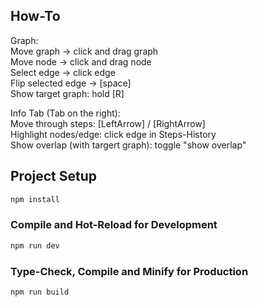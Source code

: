 ## How-To

Graph:  
Move graph -> click and drag graph  
Move node -> click and drag node  
Select edge -> click edge  
Flip selected edge -> [space]  
Show target graph: hold [R]  

Info Tab (Tab on the right):  
Move through steps: [LeftArrow] / [RightArrow]  
Highlight nodes/edge: click edge in Steps-History  
Show overlap (with targert graph): toggle "show overlap"  

## Project Setup

```sh
npm install
```

### Compile and Hot-Reload for Development

```sh
npm run dev
```

### Type-Check, Compile and Minify for Production

```sh
npm run build
```
